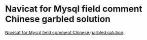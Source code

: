 # Navicat for Mysql field comment Chinese garbled solution
[Navicat for Mysql field comment Chinese garbled solution](https://aiwithcloud.com/2022/09/15/navicat_for_mysql_field_comment_chinese_garbled_solution/)